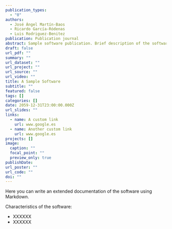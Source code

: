 ```yaml
---
publication_types:
  - "0"
authors:
  - José Ángel Martín-Baos
  - Ricardo García-Ródenas
  - Luis Rodriguez-Benitez
publication: Publication journal
abstract: Sample software publication. Brief description of the software in 1-3 lines.
draft: false
url_pdf: ""
summary: ""
url_dataset: ""
url_project: ""
url_source: ""
url_video: ""
title: A Sample Software
subtitle: ""
featured: false
tags: []
categories: []
date: 2059-12-31T23:00:00.000Z
url_slides: ""
links:
  - name: A custom link
    url: www.google.es
  - name: Another custom link
    url: www.google.es
projects: []
image:
  caption: ""
  focal_point: ""
  preview_only: true
publishDate: 
url_poster: ""
url_code: ""
doi: ""
---
```


Here you can write an extended documentation of the software using Markdown.

Characteristics of the software:
- XXXXXX
- XXXXXX

